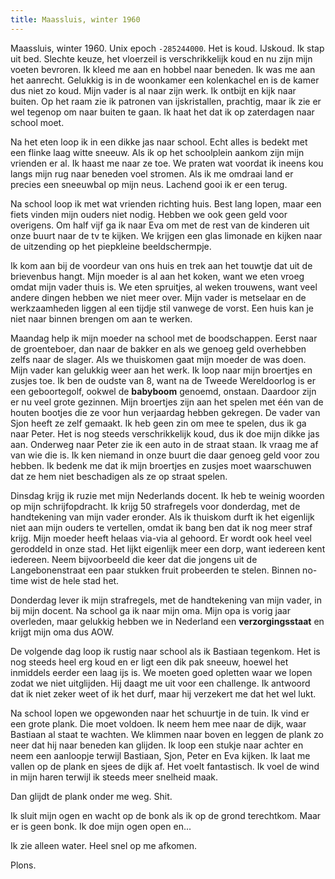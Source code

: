 ```yaml
---
title: Maassluis, winter 1960
---
```


Maassluis, winter 1960. Unix epoch `-285244000`. Het is koud. IJskoud. Ik stap uit bed. Slechte keuze, het vloerzeil is verschrikkelijk koud en nu zijn mijn voeten bevroren. Ik kleed me aan en hobbel naar beneden. Ik was me aan het aanrecht. Gelukkig is in de woonkamer een kolenkachel en is de kamer dus niet zo koud. Mijn vader is al naar zijn werk. Ik ontbijt en kijk naar buiten. Op het raam zie ik patronen van ijskristallen, prachtig, maar ik zie er wel tegenop om naar buiten te gaan. Ik haat het dat ik op zaterdagen naar school moet.

Na het eten loop ik in een dikke jas naar school. Echt alles is bedekt met een flinke laag witte sneeuw. Als ik op het schoolplein aankom zijn mijn vrienden er al. Ik haast me naar ze toe. We praten wat voordat ik ineens kou langs mijn rug naar beneden voel stromen. Als ik me omdraai land er precies een sneeuwbal op mijn neus. Lachend gooi ik er een terug.

Na school loop ik met wat vrienden richting huis. Best lang lopen, maar een fiets vinden mijn ouders niet nodig. Hebben we ook geen geld voor overigens. Om half vijf ga ik naar Eva om met de rest van de kinderen uit onze buurt naar de tv te kijken. We krijgen een glas limonade en kijken naar de uitzending op het piepkleine beeldschermpje.

Ik kom aan bij de voordeur van ons huis en trek aan het touwtje dat uit de brievenbus hangt. Mijn moeder is al aan het koken, want we eten vroeg omdat mijn vader thuis is. We eten spruitjes, al weken trouwens, want veel andere dingen hebben we niet meer over. Mijn vader is metselaar en de werkzaamheden liggen al een tijdje stil vanwege de vorst. Een huis kan je niet naar binnen brengen om aan te werken.

Maandag help ik mijn moeder na school met de boodschappen. Eerst naar de groenteboer, dan naar de bakker en als we genoeg geld overhebben zelfs naar de slager. Als we thuiskomen gaat mijn moeder de was doen. Mijn vader kan gelukkig weer aan het werk. Ik loop naar mijn broertjes en zusjes toe. Ik ben de oudste van 8, want na de Tweede Wereldoorlog is er een geboortegolf, ookwel de **babyboom** genoemd, onstaan. Daardoor zijn er nu veel grote gezinnen. Mijn broertjes zijn aan het spelen met één van de houten bootjes die ze voor hun verjaardag hebben gekregen. De vader van Sjon heeft ze zelf gemaakt. Ik heb geen zin om mee te spelen, dus ik ga naar Peter. Het is nog steeds verschrikkelijk koud, dus ik doe mijn dikke jas aan. Onderweg naar Peter zie ik een auto in de straat staan. Ik vraag me af van wie die is. Ik ken niemand in onze buurt die daar genoeg geld voor zou hebben. Ik bedenk me dat ik mijn broertjes en zusjes moet waarschuwen dat ze hem niet beschadigen als ze op straat spelen.

Dinsdag krijg ik ruzie met mijn Nederlands docent. Ik heb te weinig woorden op mijn schrijfopdracht. Ik krijg 50 strafregels voor donderdag, met de handtekening van mijn vader eronder. Als ik thuiskom durft ik het eigenlijk niet aan mijn ouders te vertellen, omdat ik bang ben dat ik nog meer straf krijg. Mijn moeder heeft helaas via-via al gehoord. Er wordt ook heel veel geroddeld in onze stad. Het lijkt eigenlijk meer een dorp, want iedereen kent iedereen. Neem bijvoorbeeld die keer dat die jongens uit de Langebonenstraat een paar stukken fruit probeerden te stelen. Binnen no-time wist de hele stad het.

Donderdag lever ik mijn strafregels, met de handtekening van mijn vader, in bij mijn docent. Na school ga ik naar mijn oma. Mijn opa is vorig jaar overleden, maar gelukkig hebben we in Nederland een **verzorgingsstaat** en krijgt mijn oma dus AOW.

De volgende dag loop ik rustig naar school als ik Bastiaan tegenkom. Het is nog steeds heel erg koud en er ligt een dik pak sneeuw, hoewel het inmiddels eerder een laag ijs is. We moeten goed opletten waar we lopen zodat we niet uitglijden. Hij daagt me uit voor een challenge. Ik antwoord dat ik niet zeker weet of ik het durf, maar hij verzekert me dat het wel lukt.

Na school lopen we opgewonden naar het schuurtje in de tuin. Ik vind er een grote plank. Die moet voldoen. Ik neem hem mee naar de dijk, waar Bastiaan al staat te wachten. We klimmen naar boven en leggen de plank zo neer dat hij naar beneden kan glijden. Ik loop een stukje naar achter en neem een aanloopje terwijl Bastiaan, Sjon, Peter en Eva kijken. Ik laat me vallen op de plank en sjees de dijk af. Het voelt fantastisch. Ik voel de wind in mijn haren terwijl ik steeds meer snelheid maak.

Dan glijdt de plank onder me weg. Shit.

Ik sluit mijn ogen en wacht op de bonk als ik op de grond terechtkom. Maar er is geen bonk. Ik doe mijn ogen open en...

Ik zie alleen water. Heel snel op me afkomen.

Plons.
